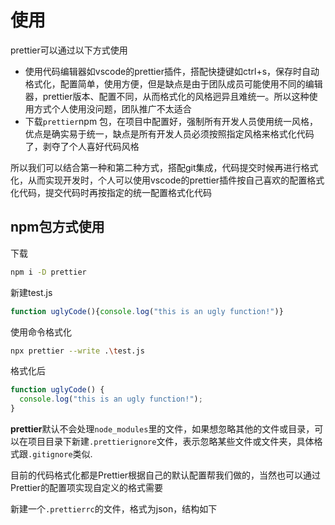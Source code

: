 # 使用

prettier可以通过以下方式使用

- 使用代码编辑器如vscode的prettier插件，搭配快捷键如ctrl+s，保存时自动格式化，配置简单，使用方便，但是缺点是由于团队成员可能使用不同的编辑器，prettier版本、配置不同，从而格式化的风格迥异且难统一。所以这种使用方式个人使用没问题，团队推广不太适合
- 下载`prettier`npm 包，在项目中配置好，强制所有开发人员使用统一风格，优点是确实易于统一，缺点是所有开发人员必须按照指定风格来格式化代码了，剥夺了个人喜好代码风格

所以我们可以结合第一种和第二种方式，搭配git集成，代码提交时候再进行格式化，从而实现开发时，个人可以使用vscode的prettier插件按自己喜欢的配置格式化代码，提交代码时再按指定的统一配置格式化代码

## npm包方式使用

下载

```sh
npm i -D prettier
```

新建test.js

```js
function uglyCode(){console.log("this is an ugly function!")}
```

使用命令格式化

```sh
npx prettier --write .\test.js
```

格式化后

```js
function uglyCode() {
  console.log("this is an ugly function!");
}
```

**prettier**默认不会处理`node_modules`里的文件，如果想忽略其他的文件或目录，可以在项目目录下新建`.prettierignore`文件，表示忽略某些文件或文件夹，具体格式跟`.gitignore`类似.

目前的代码格式化都是Prettier根据自己的默认配置帮我们做的，当然也可以通过Prettier的配置项实现自定义的格式需要

新建一个`.prettierrc`的文件，格式为json，结构如下

